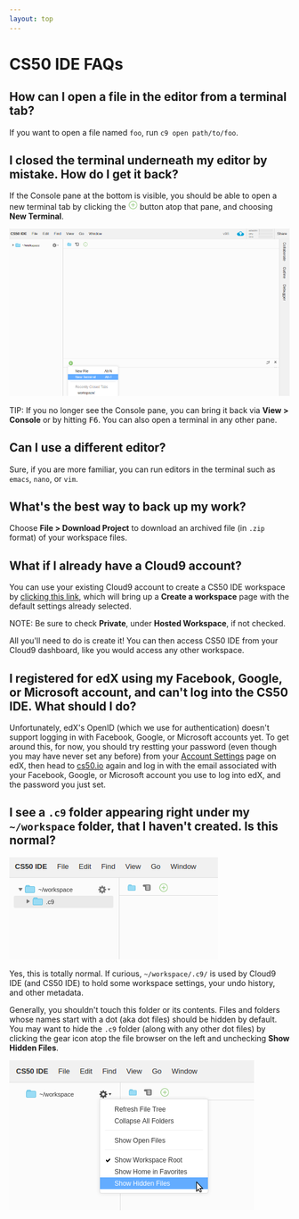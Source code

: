 ```yaml
---
layout: top
---
```


# CS50 IDE FAQs

## How can I open a file in the editor from a terminal tab?

If you want to open a file named `foo`, run `c9 open path/to/foo`.

## I closed the terminal underneath my editor by mistake. How do I get it back?

If the Console pane at the bottom is visible, you should be able to open a new terminal tab by clicking the ![plus](plus.png) button atop that pane, and choosing **New Terminal**.

![console pane](console.png)

TIP: If you no longer see the Console pane, you can bring it back via **View > Console** or by hitting <kbd>F6</kbd>. You can also open a terminal in any other pane.

## Can I use a different editor?

Sure, if you are more familiar, you can run editors in the terminal such as `emacs`, `nano`, or `vim`.

## What's the best way to back up my work?

Choose **File > Download Project** to download an archived file (in `.zip` format) of your workspace files.

## What if I already have a Cloud9 account?

You can use your existing Cloud9 account to create a CS50 IDE workspace by [clicking this link](https://c9.io/open/?name=ide50&workspaceType=cs50&private=true), which will bring up a **Create a workspace** page with the default settings already selected.

NOTE: Be sure to check **Private**, under **Hosted Workspace**, if not checked.

All you'll need to do is create it! You can then access CS50 IDE from your Cloud9 dashboard, like you would access any other workspace.

## I registered for edX using my Facebook, Google, or Microsoft account, and can't log into the CS50 IDE. What should I do?

Unfortunately, edX's OpenID (which we use for authentication) doesn't support logging in with Facebook, Google, or Microsoft accounts yet. To get around this, for now, you should try restting your password (even though you may have never set any before) from your [Account Settings](https://courses.edx.org/account/settings) page on edX, then head to [cs50.io](https://cs50.io/) again and log in with the email associated with your Facebook, Google, or Microsoft account you use to log into edX, and the password you just set.

## I see a `.c9` folder appearing right under my `~/workspace` folder, that I haven't created. Is this normal?

![.c9 folder](c9-dir.png)

Yes, this is totally normal. If curious, `~/workspace/.c9/` is used by Cloud9 IDE (and CS50 IDE) to hold some workspace settings, your undo history, and other metadata.

Generally, you shouldn't touch this folder or its contents. Files and folders whose names start with a dot (aka dot files) should be hidden by default. You may want to hide the `.c9` folder (along with any other dot files) by clicking the gear icon atop the file browser on the left and unchecking **Show Hidden Files**.

![show hidden files](hidden-files.png)
